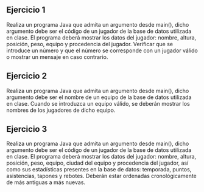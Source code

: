 ## Ejercicio 1

Realiza un programa Java que admita un argumento desde main(), dicho argumento debe ser el código de un jugador de la base de datos utilizada en clase. El programa deberá mostrar los datos del jugador: nombre, altura, posición, peso, equipo y procedencia del jugador. Verificar que se introduce un número y que el número se corresponde con un jugador válido o mostrar un mensaje en caso contrario.

## Ejercicio 2 

Realiza un programa Java que admita un argumento desde main(), dicho argumento debe ser el nombre de un equipo de la base de datos utilizada en clase. Cuando se introduzca un equipo válido, se deberán mostrar los nombres de los jugadores de dicho equipo.


## Ejercicio 3

Realiza un programa Java que admita un argumento desde main(), dicho argumento debe ser el código de un jugador de la base de datos utilizada en clase. El programa deberá mostrar los datos del jugador: nombre, altura, posición, peso, equipo, ciudad del equipo y procedencia del jugador, así como sus estadísticas presentes en la base de datos: temporada, puntos, asistencias, tapones y rebotes. Deberán estar ordenadas cronológicamente de más antiguas a más nuevas.